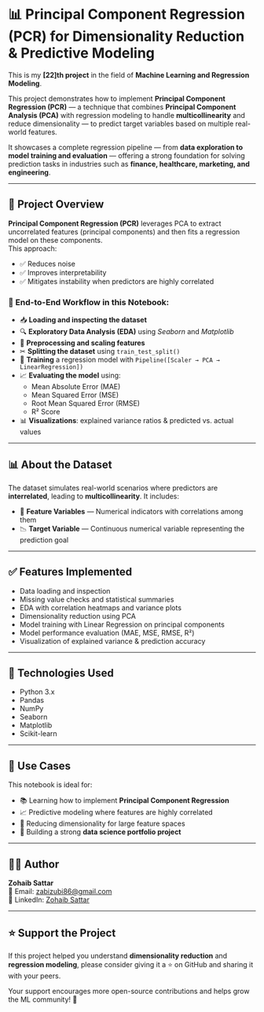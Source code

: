 # 📊 Principal Component Regression (PCR) for Dimensionality Reduction & Predictive Modeling  

This is my **[22]th project** in the field of **Machine Learning and Regression Modeling**.  

This project demonstrates how to implement **Principal Component Regression (PCR)** — a technique that combines **Principal Component Analysis (PCA)** with regression modeling to handle **multicollinearity** and reduce dimensionality — to predict target variables based on multiple real-world features.  

It showcases a complete regression pipeline — from **data exploration to model training and evaluation** — offering a strong foundation for solving prediction tasks in industries such as **finance, healthcare, marketing, and engineering**.  

---

## 📘 Project Overview  

**Principal Component Regression (PCR)** leverages PCA to extract uncorrelated features (principal components) and then fits a regression model on these components.  
This approach:  
- ✅ Reduces noise  
- ✅ Improves interpretability  
- ✅ Mitigates instability when predictors are highly correlated  

### 🔑 End-to-End Workflow in this Notebook:  
- 📥 **Loading and inspecting the dataset**  
- 🔍 **Exploratory Data Analysis (EDA)** using *Seaborn* and *Matplotlib*  
- 🧼 **Preprocessing and scaling features**  
- ✂ **Splitting the dataset** using `train_test_split()`  
- 🧠 **Training** a regression model with `Pipeline([Scaler → PCA → LinearRegression])`  
- 📈 **Evaluating the model** using:  
  - Mean Absolute Error (MAE)  
  - Mean Squared Error (MSE)  
  - Root Mean Squared Error (RMSE)  
  - R² Score  
- 📊 **Visualizations**: explained variance ratios & predicted vs. actual values  

---

## 📊 About the Dataset  

The dataset simulates real-world scenarios where predictors are **interrelated**, leading to **multicollinearity**. It includes:  
- 📢 **Feature Variables** — Numerical indicators with correlations among them  
- 📉 **Target Variable** — Continuous numerical variable representing the prediction goal  

---

## ✅ Features Implemented  

- Data loading and inspection  
- Missing value checks and statistical summaries  
- EDA with correlation heatmaps and variance plots  
- Dimensionality reduction using PCA  
- Model training with Linear Regression on principal components  
- Model performance evaluation (MAE, MSE, RMSE, R²)  
- Visualization of explained variance & prediction accuracy  

---

## 🧪 Technologies Used  

- Python 3.x  
- Pandas  
- NumPy  
- Seaborn  
- Matplotlib  
- Scikit-learn  

---

## 📂 Use Cases  

This notebook is ideal for:  
- 📚 Learning how to implement **Principal Component Regression**  
- 📈 Predictive modeling where features are highly correlated  
- 🧠 Reducing dimensionality for large feature spaces  
- 🧳 Building a strong **data science portfolio project**  

---

## 👨‍💻 Author  

**Zohaib Sattar**  
📧 Email: [zabizubi86@gmail.com](mailto:zabizubi86@gmail.com)  
🔗 LinkedIn: [Zohaib Sattar](https://www.linkedin.com/in/zohaib-sattar)  

---

## ⭐ Support the Project  

If this project helped you understand **dimensionality reduction** and **regression modeling**, please consider giving it a ⭐ on GitHub and sharing it with your peers.  

Your support encourages more open-source contributions and helps grow the ML community! 🚀  
